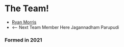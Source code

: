# The Team!

* [Ryan Morris](./ryan-morris.md)
* <-- Next Team Member Here
Jagannadham Parupudi
### Formed in 2021
